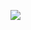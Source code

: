<a href="../sculptures.html"><img src="http://firedpot.com/images/sculptures/20110517-d1i8r26rhrj53nr5gn6pme1124.jpg" /></a>
